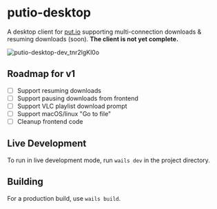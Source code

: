 # putio-desktop
A desktop client for [put.io](https://put.io) supporting multi-connection downloads & resuming downloads (soon). **The client is not yet complete.**

![putio-desktop-dev_tnr2lgKl0o](https://user-images.githubusercontent.com/6241454/156285218-d5df17f1-138b-448d-a288-d896b42b6c61.png)

## Roadmap for v1
- [ ] Support resuming downloads
- [ ] Support pausing downloads from frontend
- [ ] Support VLC playlist download prompt
- [ ] Support macOS/linux "Go to file"
- [ ] Cleanup frontend code

## Live Development
To run in live development mode, run `wails dev` in the project directory.

## Building
For a production build, use `wails build`.
